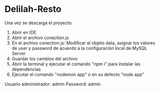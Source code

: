 # Delilah-Resto

Una vez se descarga el proyecto:

1. Abrir en IDE
2. Abrir el archivo conection.js
3. En el archivo conection.js: Modificar el objeto data, asignar los valores de user y password de acuerdo a la configuración local de MySQL Server 
4. Guardar los cambios del archivo
5. Abrir la terminal y ejecutar el comando "npm i" para instalar las dependencias
6. Ejecutar el comando "nodemon app" o en su defecto "node app"

Usuario administrador:
    admin
Password:
    admin
